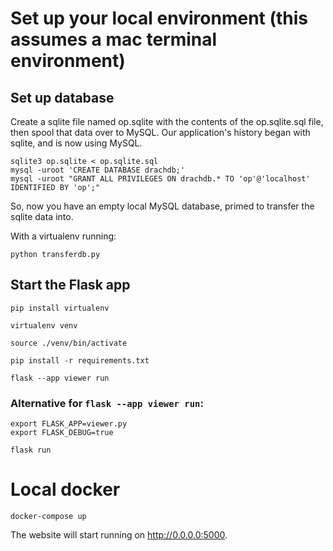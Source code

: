 # Set up your local environment (this assumes a mac terminal environment)

## Set up database

Create a sqlite file named op.sqlite with the contents of the op.sqlite.sql file, then spool that data over to MySQL. Our application's history began with sqlite, and is now using MySQL.

```shell
sqlite3 op.sqlite < op.sqlite.sql
mysql -uroot 'CREATE DATABASE drachdb;'
mysql -uroot "GRANT ALL PRIVILEGES ON drachdb.* TO 'op'@'localhost' IDENTIFIED BY 'op';"
```

So, now you have an empty local MySQL database, primed to transfer the sqlite data into.

With a virtualenv running:

```shell
python transferdb.py
```

## Start the Flask app

```shell
pip install virtualenv

virtualenv venv

source ./venv/bin/activate

pip install -r requirements.txt

flask --app viewer run
```

### Alternative for `flask --app viewer run`:

```shell
export FLASK_APP=viewer.py
export FLASK_DEBUG=true

flask run
```


# Local docker

```
docker-compose up
```

The website will start running on http://0.0.0.0:5000.
